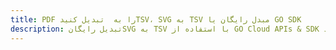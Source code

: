 ---title: PDF را به  تبدیل کنیدTSV، SVG به TSV مبدل رایگان یا GO SDKdescription: تبدیل رایگانSVG به TSV با استفاده از GO Cloud APIs & SDK همچنین اسناد PDF را در Cloud ایجاد، ویرایش و رندر کنید.---